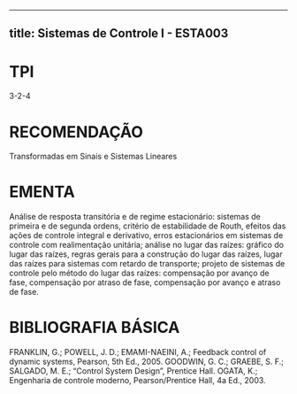 
---
title: Sistemas de Controle I - ESTA003 
---

# TPI

3-2-4

# RECOMENDAÇÃO

Transformadas em Sinais e Sistemas Lineares

# EMENTA

Análise de resposta transitória e de regime estacionário: sistemas de primeira e de segunda ordens, critério de estabilidade de Routh, efeitos das ações de controle integral e derivativo, erros estacionários em sistemas de controle com realimentação unitária; análise no lugar das raízes: gráfico do lugar das raízes, regras gerais para a construção do lugar das raízes, lugar das raízes para sistemas com retardo de transporte; projeto de sistemas de controle pelo método do lugar das raízes: compensação por avanço de fase, compensação por atraso de fase, compensação por avanço e atraso de fase.

# BIBLIOGRAFIA BÁSICA

FRANKLIN, G.; POWELL, J. D.; EMAMI-NAEINI, A.; Feedback control of dynamic systems, Pearson, 5th Ed., 2005.
GOODWIN, G. C.; GRAEBE, S. F.; SALGADO, M. E.; “Control System Design”, Prentice Hall.
OGATA, K.; Engenharia de controle moderno, Pearson/Prentice Hall, 4a Ed., 2003.
        